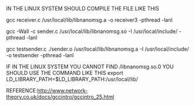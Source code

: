IN THE LINUX SYSTEM SHOULD COMPILE THE FILE LIKE THIS

gcc receiver.c /usr/local/lib/libnanomsg.a  -o receiver3 -pthread -lanl

gcc -Wall -c sender.c /usr/local/lib/libnanomsg.so -I 
/usr/local/include/ -pthread -lanl


gcc testsender.c ./sender.o /usr/local/lib/libnanomsg.a -I 
/usr/local/include/ -o testsender -pthread -lanl


IF IN THE LINUX SYSTEM YOU CANNOT FIND /libnanomsg.so.0 YOU SHOULD USE 
THE COMMAND LIKE THIS 
 export LD_LIBRARY_PATH=$LD_LIBRARY_PATH:/usr/local/lib/

REFERENCE:http://www.network-theory.co.uk/docs/gccintro/gccintro_25.html

